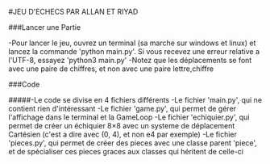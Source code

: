 #JEU D'ECHECS PAR ALLAN ET RIYAD


###Lancer une Partie

-Pour lancer le jeu, ouvrez un terminal (sa marche sur windows et linux) et lancez la commande 'python main.py'. Si vous recevez une erreur relative a l'UTF-8, essayez 'python3 main.py'
-Notez que les déplacements se font avec une paire de chiffres, et non avec une paire lettre,chiffre


###Code

#####-Le code se divise en 4 fichiers différents
      -Le fichier 'main.py', qui ne contient rien d'intéressant
      -Le fichier 'game.py', qui permet de gérer l'affichage dans le terminal et la GameLoop
      -Le fichier 'echiquier.py', qui permet de créer un échiquier 8×8 avec un systeme de déplacement Cartésien (c'est a dire avec (0, 4), et non e4 par exemple)
      -Le fichier 'pieces.py', qui permet de créer des pieces avec une classe parent 'piece', et de spécialiser ces pieces graces aux classes qui héritent de celle-ci
